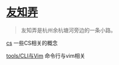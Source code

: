 # [友知弄](https://yixy.github.io/notes/)

> 友知弄是杭州余杭塘河旁边的一条小路。

[cs](cs) 一些CS相关的概念

[tools/CLI与Vim](tools/CLI与Vim) 命令行与vim相关

